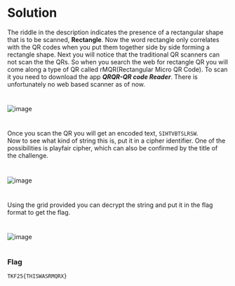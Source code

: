 # Solution
The riddle in the description indicates the presence of a rectangular shape that is to be scanned, **Rectangle**. Now the word rectangle only correlates with the QR codes when you put them together side by side forming a rectangle shape. Next you will notice that the traditional QR scanners can not scan the the QRs. So when you search the web for rectangle QR you will come along a type of QR called rMQR(Rectangular Micro QR Code). To scan it you need to download the app _**QRQR-QR code Reader**_. There is unfortunately no web based scanner as of now.
#
![image](https://github.com/user-attachments/assets/cf4633f5-fd8a-4f39-8600-2b7f54fbaf38)
#
Once you scan the QR you will get an encoded text, ```SIHTVBTSLRSW```. </br> Now to see what kind of string this is, put it in a cipher identifier. One of the possibilities is playfair cipher, which can also be confirmed by the title of the challenge.
#
![image](https://github.com/user-attachments/assets/972eb3bd-142a-446b-87d9-2c1411b8b85e)
#
Using the grid provided you can decrypt the string and put it in the flag format to get the flag.
#
![image](https://github.com/user-attachments/assets/4016f789-4a31-413a-b9e1-100f97a37547)
#
 
### Flag
```TKF25{THISWASRMQRX}```
